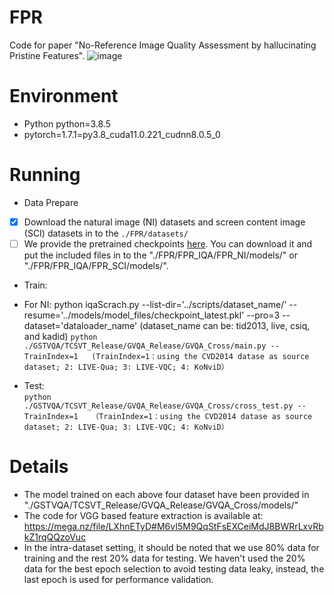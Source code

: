 # FPR
Code for paper "No-Reference Image Quality Assessment by hallucinating Pristine Features".
![image](https://user-images.githubusercontent.com/75255236/121126057-1fbca280-c85a-11eb-9b6d-2d221a83b263.png)


# Environment
* Python python=3.8.5
* pytorch=1.7.1=py3.8_cuda11.0.221_cudnn8.0.5_0

# Running
* Data Prepare
- [x] Download the natural image (NI) datasets and screen content image (SCI) datasets in to the `./FPR/datasets/`
- [ ] We provide the pretrained checkpoints [here](https://mega.nz/folder/iDxH3R6a#WF25kk1XD30fhlZeSPJzDA). You can download it and put the included  files in to the "./FPR/FPR_IQA/FPR_NI/models/" or "./FPR/FPR_IQA/FPR_SCI/models/". 

* Train: 
 - For NI:
   python iqaScrach.py --list-dir='../scripts/dataset_name/' --resume='../models/model_files/checkpoint_latest.pkl' --pro=3 --dataset='dataloader_name'
   (dataset_name can be: tid2013, live, csiq, and kadid)
  `python  ./GSTVQA/TCSVT_Release/GVQA_Release/GVQA_Cross/main.py --TrainIndex=1  
  (TrainIndex=1：using the CVD2014 datase as source dataset; 2: LIVE-Qua; 3: LIVE-VQC; 4: KoNviD）`

* Test:  
  `python  ./GSTVQA/TCSVT_Release/GVQA_Release/GVQA_Cross/cross_test.py --TrainIndex=1  
  （TrainIndex=1：using the CVD2014 datase as source dataset; 2: LIVE-Qua; 3: LIVE-VQC; 4: KoNviD）`  

# Details
* The model trained on each above four dataset have been provided in "./GSTVQA/TCSVT_Release/GVQA_Release/GVQA_Cross/models/"
* The code for VGG based feature extraction is available at: https://mega.nz/file/LXhnETyD#M6vI5M9QqStFsEXCeiMdJ8BWRrLxvRbkZ1rqQQzoVuc
* In the intra-dataset setting, it should be noted that we use 80% data for training and the rest 20% data for testing. We haven't used the 20% data for the best epoch selection to avoid testing data leaky, instead, the last epoch is used for performance validation.

